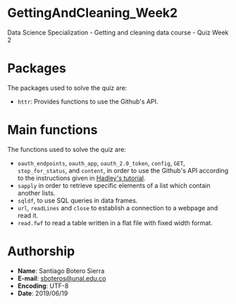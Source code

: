 # GettingAndCleaning_Week2
Data Science Specialization - Getting and cleaning data course - Quiz Week 2

# Packages

The packages used to solve the quiz are:

+ `httr`: Provides functions to use the Github's API.

# Main functions

The functions used to solve the quiz are:

+ `oauth_endpoints`, `oauth_app`, `oauth_2.0_token`, `config`, `GET`,
`stop_for_status`, and `content`, in order to use the Github's API according
to the instructions given in [Hadley's tutorial](https://github.com/hadley/httr/blob/master/demo/oauth2-github.r).
+ `sapply` in order to retrieve specific elements of a list which contain
another lists.
+ `sqldf`, to use SQL queries in data frames.
+ `url`, `readLines` and `close` to establish a connection to a webpage and
read it.
+ `read.fwf` to read a table written in a flat file with fixed width format.

# Authorship

+ **Name**: Santiago Botero Sierra
+ **E-mail**: sboteros@unal.edu.co
+ **Encoding**: UTF-8
+ **Date**: 2019/06/19
